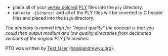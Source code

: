 - place all of your [vertex colored](https://github.com/vertexcolor) [PLY](https://paulbourke.net/dataformats/ply/) files into the `ply` directory.
- run `make -j$(nproc)` and all of the PLY files will be coverted to C header files and placed into the `high` directory.

_The directory is named high for "higest quality" the concept is that you could then output medium and low quality directories from decimated versions of the original PLY file meshes._

PTO was written by [Test_User](https://notabug.org/test_user) (<hax@andrewyu.org>).
